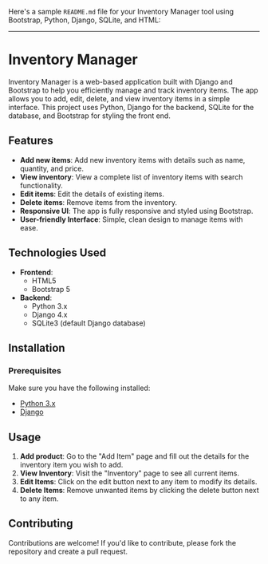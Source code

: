 Here's a sample `README.md` file for your Inventory Manager tool using Bootstrap, Python, Django, SQLite, and HTML:

---

# Inventory Manager

Inventory Manager is a web-based application built with Django and Bootstrap to help you efficiently manage and track inventory items. The app allows you to add, edit, delete, and view inventory items in a simple interface. This project uses Python, Django for the backend, SQLite for the database, and Bootstrap for styling the front end.

## Features

- **Add new items**: Add new inventory items with details such as name, quantity, and price.
- **View inventory**: View a complete list of inventory items with search functionality.
- **Edit items**: Edit the details of existing items.
- **Delete items**: Remove items from the inventory.
- **Responsive UI**: The app is fully responsive and styled using Bootstrap.
- **User-friendly Interface**: Simple, clean design to manage items with ease.

## Technologies Used

- **Frontend**:
  - HTML5
  - Bootstrap 5
- **Backend**:
  - Python 3.x
  - Django 4.x
  - SQLite3 (default Django database)

## Installation

### Prerequisites

Make sure you have the following installed:

- [Python 3.x](https://www.python.org/downloads/)
- [Django](https://www.djangoproject.com/)

## Usage

1. **Add product**: Go to the "Add Item" page and fill out the details for the inventory item you wish to add.
2. **View Inventory**: Visit the "Inventory" page to see all current items.
3. **Edit Items**: Click on the edit button next to any item to modify its details.
4. **Delete Items**: Remove unwanted items by clicking the delete button next to any item.

## Contributing

Contributions are welcome! If you'd like to contribute, please fork the repository and create a pull request.

